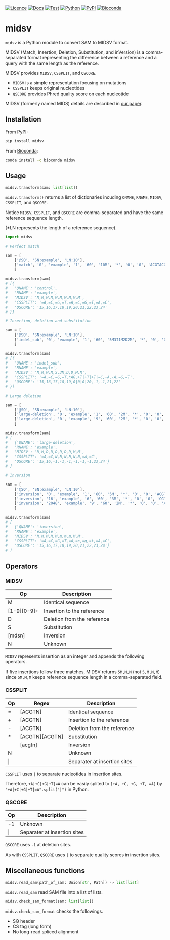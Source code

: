 [![Licence](https://img.shields.io/badge/License-MIT-9cf.svg?style=flat-square)](https://choosealicense.com/licenses/mit/)
[![Docs](https://img.shields.io/badge/Docs-passing-informational.svg?style=flat-square&color=brightgreen)](https://akikuno.github.io/midsv/midsv/)
[![Test](https://img.shields.io/github/workflow/status/akikuno/midsv/CI?json&label=Test&color=brightgreen&style=flat-square)](https://github.com/akikuno/midsv/actions)
[![Python](https://img.shields.io/pypi/pyversions/midsv.svg?label=Python&color=blue&style=flat-square)](https://pypi.org/project/midsv/)
[![PyPI](https://img.shields.io/pypi/v/midsv.svg?label=PyPI&color=orange&style=flat-square)](https://pypi.org/project/midsv/)
[![Bioconda](https://img.shields.io/conda/v/bioconda/midsv?label=Bioconda&color=orange&style=flat-square)](https://anaconda.org/bioconda/midsv)


# midsv

`midsv` is a Python module to convert SAM to MIDSV format.

MIDSV (Match, Insertion, Deletion, Substitution, and inVersion) is a comma-separated format representing the difference between a reference and a query with the same length as the reference.

MIDSV provides `MIDSV`, `CSSPLIT`, and `QSCORE`.

- `MIDSV` is a simple representation focusing on mutations
- `CSSPLIT` keeps original nucleotides
- `QSCORE` provides Phred quality score on each nucleotide

MIDSV (formerly named MIDS) details are described in [our paper](https://journals.plos.org/plosbiology/article?id=10.1371/journal.pbio.3001507#sec009).  

## Installation

From [PyPI](https://pypi.org/project/midsv/):

```bash
pip install midsv
```

From [Bioconda](https://anaconda.org/bioconda/midsv):

```bash
conda install -c bioconda midsv
```

## Usage

```python
midsv.transform(sam: list[list])
```

`midsv.transform()` returns a list of dictionaries incuding `QNAME`, `RNAME`, `MIDSV`, `CSSPLIT`, and `QSCORE`.

Notice `MIDSV`, `CSSPLIT`, and `QSCORE` are comma-separated and have the same reference sequence length.

(*LN represents the length of a reference sequence).

```python
import midsv

# Perfect match

sam = [
    ['@SQ', 'SN:example', 'LN:10'],
    ['match', '0', 'example', '1', '60', '10M', '*', '0', '0', 'ACGTACGTAC', '0123456789', 'cs:Z:=ACGTACGTAC']
    ]

midsv.transform(sam)
# [{
#   'QNAME': 'control',
#   'RNAME': 'example',
#   'MIDSV': 'M,M,M,M,M,M,M,M,M,M',
#   'CSSPLIT': '=A,=C,=G,=T,=A,=C,=G,=T,=A,=C',
#   'QSCORE': '15,16,17,18,19,20,21,22,23,24'
# }]

# Insertion, deletion and substitution

sam = [
    ['@SQ', 'SN:example', 'LN:10'],
    ['indel_sub', '0', 'example', '1', '60', '5M3I1M2D2M', '*', '0', '0', 'ACGTGTTTCGT', '01234!!!56789', 'cs:Z:=ACGT*ag+ttt=C-aa=GT']
    ]

midsv.transform(sam)
# [{
#   'QNAME': 'indel_sub',
#   'RNAME': 'example',
#   'MIDSV': 'M,M,M,M,S,3M,D,D,M,M',
#   'CSSPLIT': '=A,=C,=G,=T,*AG,+T|+T|+T|=C,-A,-A,=G,=T',
#   'QSCORE': '15,16,17,18,19,0|0|0|20,-1,-1,21,22'
# }]

# Large deletion

sam = [
    ['@SQ', 'SN:example', 'LN:10'],
    ['large-deletion', '0', 'example', '1', '60', '2M', '*', '0', '0', 'AC', '01', 'cs:Z:=AC'],
    ['large-deletion', '0', 'example', '9', '60', '2M', '*', '0', '0', 'AC', '89', 'cs:Z:=AC']
    ]

midsv.transform(sam)
# [
#   {'QNAME': 'large-deletion',
#   'RNAME': 'example',
#   'MIDSV': 'M,M,D,D,D,D,D,D,M,M',
#   'CSSPLIT': '=A,=C,N,N,N,N,N,N,=A,=C',
#   'QSCORE': '15,16,-1,-1,-1,-1,-1,-1,23,24'}
# ]

# Inversion

sam = [
    ['@SQ', 'SN:example', 'LN:10'],
    ['inversion', '0', 'example', '1', '60', '5M', '*', '0', '0', 'ACGTA', '01234', 'cs:Z:=ACGTA'],
    ['inversion', '16', 'example', '6', '60', '3M', '*', '0', '0', 'CGT', '567', 'cs:Z:=CGT'],
    ['inversion', '2048', 'example', '9', '60', '2M', '*', '0', '0', 'AC', '89', 'cs:Z:=AC']
    ]

midsv.transform(sam)
# [
#   {'QNAME': 'inversion',
#   'RNAME': 'example',
#   'MIDSV': 'M,M,M,M,M,m,m,m,M,M',
#   'CSSPLIT': '=A,=C,=G,=T,=A,=c,=g,=t,=A,=C',
#   'QSCORE': '15,16,17,18,19,20,21,22,23,24'}
# ]

```

## Operators

### MIDSV

| Op          | Description                 |
| ----------- | --------------------------- |
| M           | Identical sequence          |
| [1-9][0-9]+ | Insertion to the reference  |
| D           | Deletion from the reference |
| S           | Substitution                |
| [mdsn]      | Inversion                   |
| N           | Unknown                     |

`MIDSV` represents insertion as an integer and appends the following operators.

If five insertions follow three matches, MIDSV returns `5M,M,M` (not `5,M,M,M`) since `5M,M,M` keeps reference sequence length in a comma-separated field.

### CSSPLIT

| Op  | Regex          | Description                  |
| --- | -------------- | ---------------------------- |
| =   | [ACGTN]        | Identical sequence           |
| +   | [ACGTN]        | Insertion to the reference   |
| -   | [ACGTN]        | Deletion from the reference  |
| *   | [ACGTN][ACGTN] | Substitution                 |
|     | [acgtn]        | Inversion                    |
| N   |                | Unknown                      |
| \|  |                | Separater at insertion sites |

`CSSPLIT` uses `|` to separate nucleotides in insertion sites.

Therefore, `+A|+C|+G|+T|=A` can be easily splited to `[+A, +C, +G, +T, =A]` by `"+A|+C|+G|+T|=A".split("|")` in Python.

### QSCORE


| Op  | Description                  |
| --- | ---------------------------- |
| -1  | Unknown                      |
| \|  | Separater at insertion sites |

`QSCORE` uses `-1` at deletion sites.

As with `CSSPLIT`, `QSCORE` uses `|` to separate quality scores in insertion sites.

## Miscellaneous functions

```python
midsv.read_sam(path_of_sam: Union[str, Path]) -> list[list]
```

`midsv.read_sam` read SAM file into a list of lists.


```python
midsv.check_sam_format(sam: list[list])
```

`midsv.check_sam_format` checks the followings.

- SQ header
- CS tag (long form)
- No long-read spliced alignment
